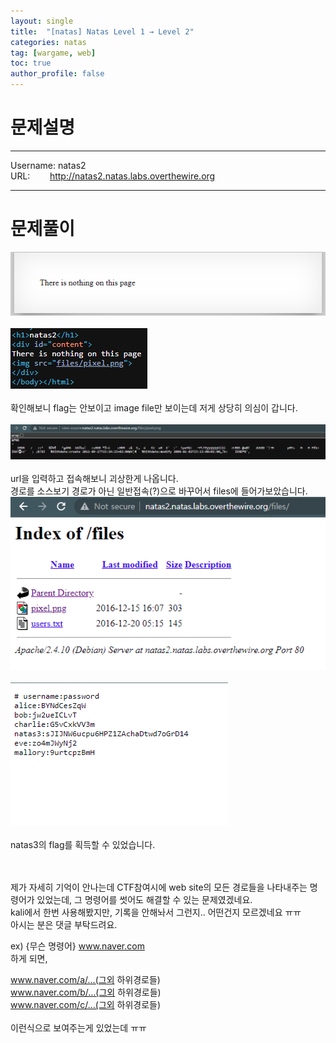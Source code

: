 ```yaml
---
layout: single
title:  "[natas] Natas Level 1 → Level 2"
categories: natas
tag: [wargame, web]
toc: true
author_profile: false
---
```





# 문제설명
<hr size=10 noshade>
Username: natas2<br/>
URL: &nbsp;&nbsp;&nbsp;&nbsp;&nbsp;&nbsp;
<a href="http://natas2.natas.labs.overthewire.org" target="_blank">
http://natas2.natas.labs.overthewire.org</a>
<br/>
<hr size=10 noshade>

# 문제풀이
<img src="../../images/2022-01-29/natas3-1.PNG"><br/><br/>
<img src="../../images/2022-01-29/natas3-2.PNG"><br/><br/>
확인해보니 flag는 안보이고 image file만 보이는데 저게 상당히 의심이 갑니다.<br/><br/>
<img src="../../images/2022-01-29/natas3-3.PNG"><br/><br/>
url을 입력하고 접속해보니 괴상한게 나옵니다.<br/>
경로를 소스보기 경로가 아닌 일반접속(?)으로 바꾸어서 files에 들어가보았습니다.<br/>
<img src="../../images/2022-01-29/natas3-4.PNG"><br/><br/>
<img src="../../images/2022-01-29/natas3-5.PNG"><br/><br/>
natas3의 flag를 획득할 수 있었습니다.

<br/><br/>
제가 자세히 기억이 안나는데 CTF참여시에 web site의 모든 경로들을 나타내주는 명령어가 있었는데, 그 명령어를 썻어도 해결할 수 있는 문제였겠네요.<br/>
kali에서 한번 사용해봤지만, 기록을 안해놔서 그런지.. 어떤건지 모르겠네요 ㅠㅠ<br/>
아시는 분은 댓글 부탁드려요.<br/>

ex) {무슨 명령어} www.naver.com<br/>
하게 되면,<br/>

www.naver.com/a/...(그외 하위경로들)<br/>
www.naver.com/b/...(그외 하위경로들)<br/>
www.naver.com/c/...(그외 하위경로들)<br/>
<br/>
이런식으로 보여주는게 있었는데 ㅠㅠ<br/>




</p>

